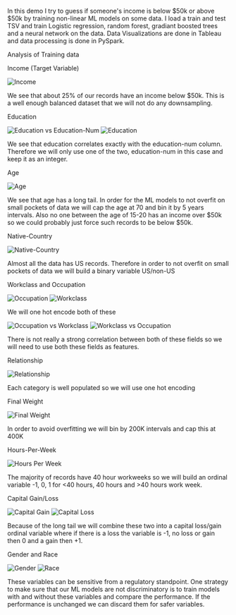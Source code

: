 In this demo I try to guess if someone's income is below $50k or above $50k by training non-linear ML models on some data. I load a train and test TSV and train Logistic regression, random forest, gradiant boosted trees and a neural network on the data. Data Visualizations are done in Tableau and data processing is done in PySpark.

Analysis of Training data

Income (Target Variable)

![Income](https://github.com/bpkucsb/pyspark_ml/assets/13769127/4c8d3d1b-343c-47d9-873b-bedbcc157578)

We see that about 25% of our records have an income below $50k. This is a well enough balanced dataset that we will not do any downsampling.

Education

![Education vs Education-Num](https://github.com/bpkucsb/pyspark_ml/assets/13769127/7498cdb2-6c2e-4a41-9219-6254522f5b0b)
![Education](https://github.com/bpkucsb/pyspark_ml/assets/13769127/c8258031-e6cc-4524-b4ae-347708abcab3)


We see that education correlates exactly with the education-num column. Therefore we will only use one of the two, education-num in this case and keep it as an integer.

Age

![Age](https://github.com/bpkucsb/pyspark_ml/assets/13769127/49fda125-93da-460a-ba0b-310cecf89db1)


We see that age has a long tail. In order for the ML models to not overfit on small pockets of data we will cap the age at 70 and bin it by 5 years intervals. Also no one between the age of 15-20 has an income over $50k so we could probably just force such records to be below $50k.

Native-Country

![Native-Country](https://github.com/bpkucsb/pyspark_ml/assets/13769127/f4116de3-f528-40c3-befc-050570e08714)

Almost all the data has US records. Therefore in order to not overfit on small pockets of data we will build a binary variable US/non-US

Workclass and Occupation

![Occupation](https://github.com/bpkucsb/pyspark_ml/assets/13769127/0f9f80b4-431e-4817-89d8-3f9c7d3d4a78)
![Workclass](https://github.com/bpkucsb/pyspark_ml/assets/13769127/355eb117-f96c-4ced-aa2b-3cc42a3063f7)

We will one hot encode both of these

![Occupation vs Workclass](https://github.com/bpkucsb/pyspark_ml/assets/13769127/30cffcfb-eaf9-4b78-ad7d-73f34092697e)
![Workclass vs Occupation](https://github.com/bpkucsb/pyspark_ml/assets/13769127/13a504ad-59f9-49fa-83c8-c89b573468c8)


There is not really a strong correlation between both of these fields so we will need to use both these fields as features.

Relationship

![Relationship](https://github.com/bpkucsb/pyspark_ml/assets/13769127/44294f34-04a7-4332-b349-d451b199da6f)

Each category is well populated so we will use one hot encoding

Final Weight

![Final Weight](https://github.com/bpkucsb/pyspark_ml/assets/13769127/71897ce4-e347-4713-a652-73f8331441c6)

In order to avoid overfitting we will bin by 200K intervals and cap this at 400K

Hours-Per-Week

![Hours Per Week](https://github.com/bpkucsb/pyspark_ml/assets/13769127/0456fe24-4b3d-40a8-b974-ba47fc31122e)

The majority of records have 40 hour workweeks so we will build an ordinal variable -1, 0, 1 for <40 hours, 40 hours and >40 hours work week.

Capital Gain/Loss

![Capital Gain](https://github.com/bpkucsb/pyspark_ml/assets/13769127/d9edd5bb-aa7b-46b2-aa99-d6cd0900ae6e)
![Capital Loss](https://github.com/bpkucsb/pyspark_ml/assets/13769127/5b29fa03-d856-463d-a4bd-09dd3fefa81d)

Because of the long tail we will combine these two into a capital loss/gain ordinal variable where if there is a loss the variable is -1, no loss or gain then 0 and a gain then +1.

Gender and Race

![Gender](https://github.com/bpkucsb/pyspark_ml/assets/13769127/9d348ad1-b717-4c86-be12-18282584a002)
![Race](https://github.com/bpkucsb/pyspark_ml/assets/13769127/952f418c-2613-4d61-8975-ac61d003df71)

These variables can be sensitive from a regulatory standpoint. One strategy to make sure that our ML models are not discriminatory is to train models with and without these variables and compare the performance. If the performance is unchanged we can discard them for safer variables.

